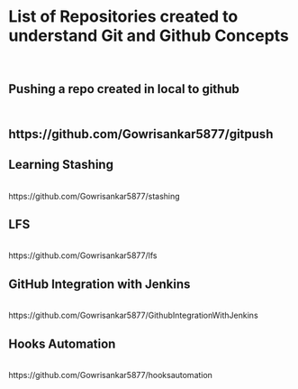 <H1>List of Repositories created to understand Git and Github Concepts</H1><br>
<H2> Pushing a repo created in local to github <H2><br>
https://github.com/Gowrisankar5877/gitpush<br>
<H2>Learning Stashing</H2><br>
https://github.com/Gowrisankar5877/stashing<br>
<H2>LFS</H2><br>
https://github.com/Gowrisankar5877/lfs<br>
<H2>GitHub Integration with Jenkins </H2><br>
https://github.com/Gowrisankar5877/GithubIntegrationWithJenkins<br>
<H2>Hooks Automation</H2><br>
https://github.com/Gowrisankar5877/hooksautomation

